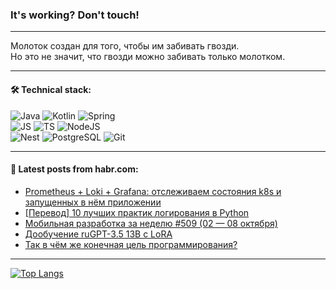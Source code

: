 ### It's working? Don't touch!

---
Молоток создан для того, чтобы им забивать гвозди. <br>
Но это не значит, что гвозди можно забивать только молотком.

---

#### 🛠️ Technical stack:

![Java](https://img.shields.io/badge/Java-informational?logo=Oracle&style=flat&logoColor=white&color=FF4500)
![Kotlin](https://img.shields.io/badge/Kotlin-informational?logo=Kotlin&style=flat&logoColor=white&color=774D97)
![Spring](https://img.shields.io/badge/SpringBoot-informational?logo=SpringBoot&style=flat&logoColor=white&color=6DB33F) <br>
![JS](https://img.shields.io/badge/JS-informational?logo=javaScript&style=flat&logoColor=black&color=F7Df1E)
![TS](https://img.shields.io/badge/TypeScript-informational?logo=typeScript&style=flat&logoColor=black&color=0667A8)
![NodeJS](https://img.shields.io/badge/NodeJS-informational?logo=node.js&style=flat&logoColor=white&color=70A760) <br>
![Nest](https://img.shields.io/badge/NestJS-informational?logo=NestJS&style=flat&logoColor=white&color=E0234E)
![PostgreSQL](https://img.shields.io/badge/PostgreSQL-informational?logo=PostgreSQL&style=flat&logoColor=white&color=DAA520)
![Git](https://img.shields.io/badge/Git-informational?logo=git&style=flat&logoColor=white&color=778899)

___

#### 💬 Latest posts from habr.com:

<!-- BLOG-POST-LIST:START -->
- [Prometheus + Loki + Grafana: отслеживаем состояния k8s и запущенных в нём приложении](https://habr.com/ru/articles/766102/?utm_source=habrahabr&utm_medium=rss&utm_campaign=766102)
- [[Перевод] 10 лучших практик логирования в Python](https://habr.com/ru/articles/766010/?utm_source=habrahabr&utm_medium=rss&utm_campaign=766010)
- [Мобильная разработка за неделю #509 &lpar;02 — 08 октября&rpar;](https://habr.com/ru/companies/productivity_inside/articles/766116/?utm_source=habrahabr&utm_medium=rss&utm_campaign=766116)
- [Дообучение ruGPT-3.5 13B с LoRA](https://habr.com/ru/articles/766096/?utm_source=habrahabr&utm_medium=rss&utm_campaign=766096)
- [Так в чём же конечная цель программирования?](https://habr.com/ru/articles/766088/?utm_source=habrahabr&utm_medium=rss&utm_campaign=766088)
<!-- BLOG-POST-LIST:END -->

---
[![Top Langs](https://github-readme-stats-git-master-advtsetting-gmailcom.vercel.app/api/top-langs/?username=zloylis&langs_count=10&hide_title=false&title_color=e6edf3&size_weight=0.5&count_weight=0.5&layout=compact&hide_border=true&theme=dracula)](https://github.com/zloylis)

<!-- ![GitHub stats](https://github-readme-stats-git-master-advtsetting-gmailcom.vercel.app/api?username=zloylis&show_icons=true&hide_border=true&theme=dracula&hide_title=true&include_all_commits=true&count_private=true&hide=contribs&hide_rank=true) -->
